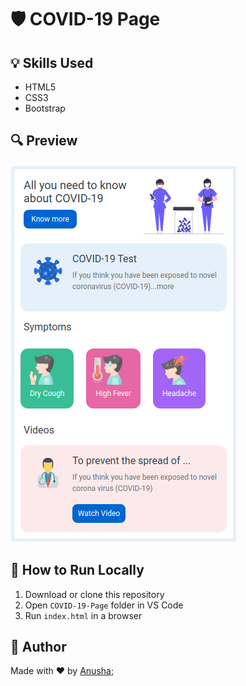 # 🛡️ COVID-19 Page

## 💡 Skills Used
- HTML5
- CSS3
- Bootstrap

## 🔍 Preview
![Login Preview](./covid-v1.png)

## 📸 How to Run Locally
1. Download or clone this repository
2. Open `COVID-19-Page` folder in VS Code
3. Run `index.html` in a browser

## 🙌 Author
Made with ❤️ by [Anusha](https://github.com/anushavalluri22);